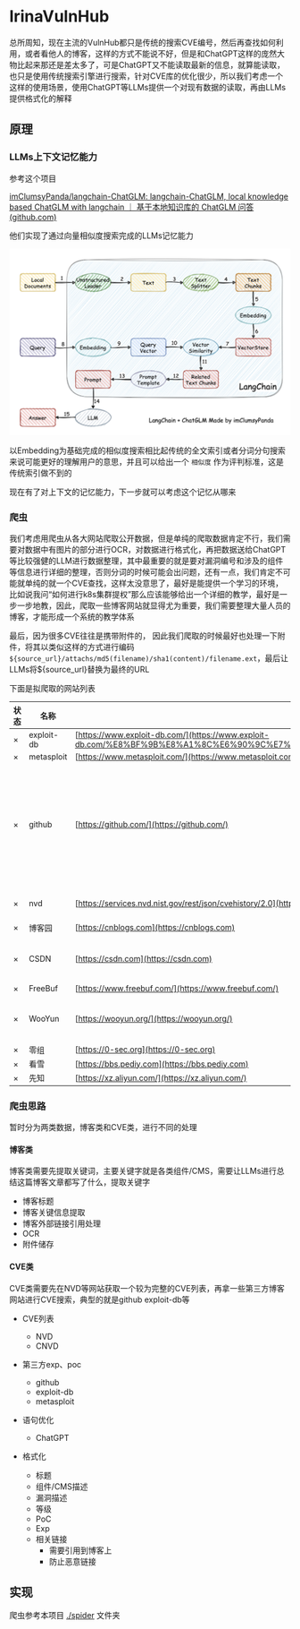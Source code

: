 # IrinaVulnHub

总所周知，现在主流的VulnHub都只是传统的搜索CVE编号，然后再查找如何利用，或者看他人的博客，这样的方式不能说不好，但是和ChatGPT这样的庞然大物比起来那还是差太多了，可是ChatGPT又不能读取最新的信息，就算能读取，也只是使用传统搜索引擎进行搜索，针对CVE库的优化很少，所以我们考虑一个这样的使用场景，使用ChatGPT等LLMs提供一个对现有数据的读取，再由LLMs提供格式化的解释

## 原理

### LLMs上下文记忆能力

参考这个项目

[imClumsyPanda/langchain-ChatGLM: langchain-ChatGLM, local knowledge based ChatGLM with langchain ｜ 基于本地知识库的 ChatGLM 问答 (github.com)](https://github.com/imClumsyPanda/langchain-ChatGLM)

他们实现了通过向量相似度搜索完成的LLMs记忆能力

![1685167980949](image/README/1685167980949.png)

以Embedding为基础完成的相似度搜索相比起传统的全文索引或者分词分句搜索来说可能更好的理解用户的意思，并且可以给出一个 `相似度` 作为评判标准，这是传统索引做不到的

现在有了对上下文的记忆能力，下一步就可以考虑这个记忆从哪来


### 爬虫

我们考虑用爬虫从各大网站爬取公开数据，但是单纯的爬取数据肯定不行，我们需要对数据中有图片的部分进行OCR，对数据进行格式化，再把数据送给ChatGPT等比较强健的LLM进行数据整理，其中最重要的就是要对漏洞编号和涉及的组件等信息进行详细的整理，否则分词的时候可能会出问题，还有一点，我们肯定不可能就单纯的就一个CVE查找，这样太没意思了，最好是能提供一个学习的环境，比如说我问“如何进行k8s集群提权”那么应该能够给出一个详细的教学，最好是一步一步地教，因此，爬取一些博客网站就显得尤为重要，我们需要整理大量人员的博客，才能形成一个系统的教学体系

最后，因为很多CVE往往是携带附件的， 因此我们爬取的时候最好也处理一下附件，将其以类似这样的方式进行编码 `${source_url}/attachs/md5(filename)/sha1(content)/filename.ext`，最后让LLMs将${source_url}替换为最终的URL

下面是拟爬取的网站列表

| 状态 | 名称       | 域名                                                                                                                            | 备注                                   |
| ---- | ---------- | ------------------------------------------------------------------------------------------------------------------------------- | -------------------------------------- |
| ×   | exploit-db | [https://www.exploit-db.com/](https://www.exploit-db.com/%E8%BF%9B%E8%A1%8C%E6%90%9C%E7%B4%A2%E5%92%8C%E6%B5%8F%E8%A7%88%E3%80%82) |                                        |
| ×   | metasploit | [https://www.metasploit.com/](https://www.metasploit.com/%E3%80%82)                                                                |                                        |
| ×   | github     | [https://github.com/](https://github.com/)                                                                                         | 没有CVE列表，但是可以配合NVD信息一起做 |
| ×   | nvd        | [https://services.nvd.nist.gov/rest/json/cvehistory/2.0](https://services.nvd.nist.gov/rest/json/cvehistory/2.0)                   | 只有CVE列表                            |
| ×   | 博客园     | [https://cnblogs.com](https://cnblogs.com)                                                                                         |                                        |
| ×   | CSDN       | [https://csdn.com](https://csdn.com)                                                                                               | 考虑先做数据清洗                       |
| ×   | FreeBuf    | [https://www.freebuf.com/](https://www.freebuf.com/)                                                                               |                                        |
| ×   | WooYun     | [https://wooyun.org/](https://wooyun.org/)                                                                                         | 数据可能比较老了                       |
| ×   | 零组       | [https://0-sec.org](https://0-sec.org)                                                                                             |                                        |
| ×   | 看雪       | [https://bbs.pediy.com](https://bbs.pediy.com)                                                                                     |                                        |
| ×   | 先知       | [https://xz.aliyun.com/](https://xz.aliyun.com/)                                                                                   |                                        |


### 爬虫思路

暂时分为两类数据，博客类和CVE类，进行不同的处理

#### 博客类

博客类需要先提取关键词，主要关键字就是各类组件/CMS，需要让LLMs进行总结这篇博客文章都写了什么，提取关键字

- 博客标题
- 博客关键信息提取
- 博客外部链接引用处理
- OCR
- 附件储存

#### CVE类

CVE类需要先在NVD等网站获取一个较为完整的CVE列表，再拿一些第三方博客网站进行CVE搜索，典型的就是github exploit-db等

- CVE列表

  - NVD
  - CNVD
- 第三方exp、poc

  - github
  - exploit-db
  - metasploit
- 语句优化

  - ChatGPT
- 格式化

  - 标题
  - 组件/CMS描述
  - 漏洞描述
  - 等级
  - PoC
  - Exp
  - 相关链接
    - 需要引用到博客上
    - 防止恶意链接


## 实现

爬虫参考本项目 [./spider](./spider) 文件夹
